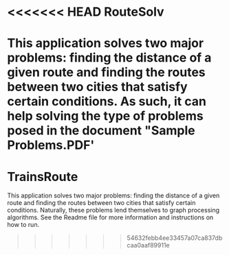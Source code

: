 <<<<<<< HEAD
RouteSolv
=========

This application solves two major problems: finding the distance of a given route and finding the routes between two cities that satisfy certain conditions.  As such, it can help solving the type of problems posed in the document "Sample Problems.PDF'
=======
TrainsRoute
===========

This application solves two major problems: finding the distance of a given route and finding the routes between two cities that satisfy certain conditions. Naturally, these problems lend themselves to graph processing algorithms. See the Readme file for more information and instructions on how to run.
>>>>>>> 54632febb4ee33457a07ca837dbcaa0aaf89911e
